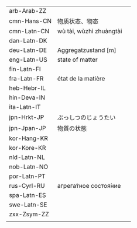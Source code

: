 | | | |
|-|-|-|
| arb-Arab-ZZ |  |  |
| cmn-Hans-CN | 物质状态、物态 |  |
| cmn-Latn-CN | wù tài, wùzhì zhuàngtài |  |
| dan-Latn-DK |  |  |
| deu-Latn-DE | Aggregatzustand [m] |  |
| eng-Latn-US | state of matter |  |
| fin-Latn-FI |  |  |
| fra-Latn-FR | état de la matière |  |
| heb-Hebr-IL |  |  |
| hin-Deva-IN |  |  |
| ita-Latn-IT |  |  |
| jpn-Hrkt-JP | ぶっしつのじょうたい |  |
| jpn-Jpan-JP | 物質の状態 |  |
| kor-Hang-KR |  |  |
| kor-Kore-KR |  |  |
| nld-Latn-NL |  |  |
| nob-Latn-NO |  |  |
| por-Latn-PT |  |  |
| rus-Cyrl-RU | агрега́тное состоя́ние |  |
| spa-Latn-ES |  |  |
| swe-Latn-SE |  |  |
| zxx-Zsym-ZZ |  |  |
|  |  |  |
